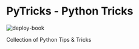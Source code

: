 # PyTricks - Python Tricks

![deploy-book](https://github.com/jimit105/pytricks/workflows/deploy-book/badge.svg)

Collection of Python Tips & Tricks
